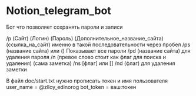 # Notion_telegram_bot
Бот что позволяет сохранять пароли и записи

/p (Сайт) (Логин) (Пароль) (Дополнительное_название_сайта) (ссылка_на_сайт) именно в такой последовательности через пробел
/ps (название сайта) или () Показывает все пароли
/pd (название сайта) для удаления пароля
/n (превое слово стоит как флаг для поиска и удаления) (сама заметка)
/ns [флаг] или []
/nd (флаг) для удаления заметки 

В файл doc/start.txt нужно прописать токен и имя пользователя
  user_name = @zlloy_edinorog
  bot_token = ваш:токен

